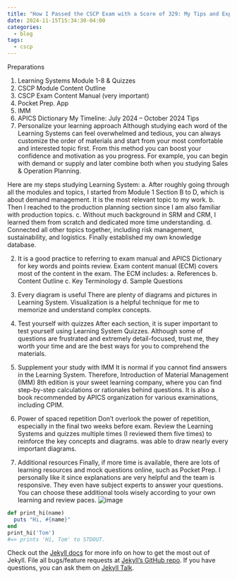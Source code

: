 ```yaml
---
title: "How I Passed the CSCP Exam with a Score of 329: My Tips and Experiences"
date: 2024-11-15T15:34:30-04:00
categories:
  - blog
tags:
  - cscp
---
```


Preparations
1.	Learning Systems Module 1-8 & Quizzes
2.	CSCP Module Content Outline
3.	CSCP Exam Content Manual (very important)
4.	Pocket Prep. App 
5.	IMM
6.	APICS Dictionary
My Timeline: July 2024 – October 2024
Tips
1.	Personalize your learning approach 
Although studying each word of the Learning Systems can feel overwhelmed and tedious, you can always customize the order of materials and start from your most comfortable and interested topic first. From this method you can boost your confidence and motivation as you progress. For example, you can begin with demand or supply and later combine both when you studying Sales & Operation Planning. 

Here are my steps studying Learning System:
a.	After roughly going through all the modules and topics, I started from Module 1 Section B to D, which is about demand management. It is the most relevant topic to my work.
b.	Then I reached to the production planning section since I am also familiar with production topics.
c.	Without much background in SRM and CRM, I learned them from scratch and dedicated more time understanding.
d.	Connected all other topics together, including risk management, sustainability, and logistics. Finally established my own knowledge database.

2.	It is a good practice to referring to exam manual and APICS Dictionary for key words and points review. Exam content manual (ECM) covers most of the content in the exam. The ECM includes:
a.	References 
b.	Content Outline
c.	Key Terminology
d.	Sample Questions
3.	Every diagram is useful 
There are plenty of diagrams and pictures in Learning System. Visualization is a helpful technique for me to memorize and understand complex concepts.

4.	Test yourself with quizzes
After each section, it is super important to test yourself using Learning System Quizzes.  Although some of questions are frustrated and extremely detail-focused, trust me, they worth your time and are the best ways for you to comprehend the materials. 

5.	Supplement your study with IMM
It is normal if you cannot find answers in the Learning System. Therefore, Introduction of Material Management (IMM) 8th edition is your sweet learning company, where you can find step-by-step calculations or rationales behind questions. It is also a book recommended by APICS organization for various examinations, including CPIM.

6.	Power of spaced repetition
Don’t overlook the power of repetition, especially in the final two weeks before exam. Review the Learning Systems and quizzes multiple times (I reviewed them five times) to reinforce the key concepts and diagrams.  was able to draw nearly every important diagrams. 

7.	Additional resources 
Finally, if more time is available, there are lots of learning resources and mock questions online, such as Pocket Prep. I personally like it since explanations are very helpful and the team is responsive. They even have subject experts to answer your questions. You can choose these additional tools wisely according to your own learning and review paces.
![image](https://github.com/user-attachments/assets/e889328f-9bdf-4eae-af40-9b46d7883d35)


```ruby
def print_hi(name)
  puts "Hi, #{name}"
end
print_hi('Tom')
#=> prints 'Hi, Tom' to STDOUT.
```

Check out the [Jekyll docs][jekyll-docs] for more info on how to get the most out of Jekyll. File all bugs/feature requests at [Jekyll’s GitHub repo][jekyll-gh]. If you have questions, you can ask them on [Jekyll Talk][jekyll-talk].

[jekyll-docs]: https://jekyllrb.com/docs/home
[jekyll-gh]:   https://github.com/jekyll/jekyll
[jekyll-talk]: https://talk.jekyllrb.com/
